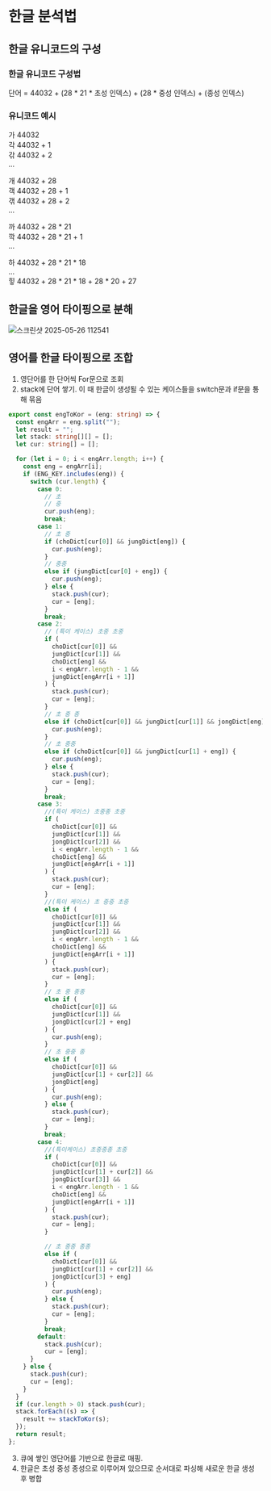 # 한글 분석법
## 한글 유니코드의 구성
### 한글 유니코드 구성법
단어 = 44032 + (28 * 21 * 초성 인덱스) + (28 * 중성 인덱스) + (종성 인덱스)
### 유니코드 예시

가 44032  
각 44032 + 1  
갂 44032 + 2  
...

개 44032 + 28  
객 44032 + 28 + 1  
갞 44032 + 28 + 2  
...

까 44032 + 28 * 21  
깍 44032 + 28 * 21 + 1  
...  

하 44032 + 28 * 21 * 18  
...  
힣 44032 + 28 * 21 * 18 + 28 * 20 + 27  

## 한글을 영어 타이핑으로 분해
![스크린샷 2025-05-26 112541](https://github.com/user-attachments/assets/fdbd31c7-765e-4d85-b908-f1831d0f0929)

## 영어를 한글 타이핑으로 조합

1. 영단어를 한 단어씩 For문으로 조회
2. stack에 단어 쌓기. 이 때 한글이 생성될 수 있는 케이스들을 switch문과 if문을 통해 묶음
```ts
export const engToKor = (eng: string) => {
  const engArr = eng.split("");
  let result = "";
  let stack: string[][] = [];
  let cur: string[] = [];

  for (let i = 0; i < engArr.length; i++) {
    const eng = engArr[i];
    if (ENG_KEY.includes(eng)) {
      switch (cur.length) {
        case 0:
          // 초
          // 중
          cur.push(eng);
          break;
        case 1:
          // 초 중
          if (choDict[cur[0]] && jungDict[eng]) {
            cur.push(eng);
          }
          // 중중
          else if (jungDict[cur[0] + eng]) {
            cur.push(eng);
          } else {
            stack.push(cur);
            cur = [eng];
          }
          break;
        case 2:
          // (특이 케이스) 초중 초중
          if (
            choDict[cur[0]] &&
            jungDict[cur[1]] &&
            choDict[eng] &&
            i < engArr.length - 1 &&
            jungDict[engArr[i + 1]]
          ) {
            stack.push(cur);
            cur = [eng];
          }
          // 초 중 종
          else if (choDict[cur[0]] && jungDict[cur[1]] && jongDict[eng]) {
            cur.push(eng);
          }
          // 초 중중
          else if (choDict[cur[0]] && jungDict[cur[1] + eng]) {
            cur.push(eng);
          } else {
            stack.push(cur);
            cur = [eng];
          }
          break;
        case 3:
          //(특이 케이스) 초중종 초중
          if (
            choDict[cur[0]] &&
            jungDict[cur[1]] &&
            jongDict[cur[2]] &&
            i < engArr.length - 1 &&
            choDict[eng] &&
            jungDict[engArr[i + 1]]
          ) {
            stack.push(cur);
            cur = [eng];
          }
          //(특이 케이스) 초 중중 초중
          else if (
            choDict[cur[0]] &&
            jungDict[cur[1]] &&
            jungDict[cur[2]] &&
            i < engArr.length - 1 &&
            choDict[eng] &&
            jungDict[engArr[i + 1]]
          ) {
            stack.push(cur);
            cur = [eng];
          }
          // 초 중 종종
          else if (
            choDict[cur[0]] &&
            jungDict[cur[1]] &&
            jongDict[cur[2] + eng]
          ) {
            cur.push(eng);
          }
          // 초 중중 종
          else if (
            choDict[cur[0]] &&
            jungDict[cur[1] + cur[2]] &&
            jongDict[eng]
          ) {
            cur.push(eng);
          } else {
            stack.push(cur);
            cur = [eng];
          }
          break;
        case 4:
          //(특이케이스) 초중중종 초중
          if (
            choDict[cur[0]] &&
            jungDict[cur[1] + cur[2]] &&
            jongDict[cur[3]] &&
            i < engArr.length - 1 &&
            choDict[eng] &&
            jungDict[engArr[i + 1]]
          ) {
            stack.push(cur);
            cur = [eng];
          }

          // 초 중중 종종
          else if (
            choDict[cur[0]] &&
            jungDict[cur[1] + cur[2]] &&
            jongDict[cur[3] + eng]
          ) {
            cur.push(eng);
          } else {
            stack.push(cur);
            cur = [eng];
          }
          break;
        default:
          stack.push(cur);
          cur = [eng];
      }
    } else {
      stack.push(cur);
      cur = [eng];
    }
  }
  if (cur.length > 0) stack.push(cur);
  stack.forEach((s) => {
    result += stackToKor(s);
  });
  return result;
};
```

3. 큐에 쌓인 영단어를 기반으로 한글로 매핑.
4. 한글은 초성 중성 종성으로 이루어져 있으므로 순서대로 파싱해 새로운 한글 생성 후 병합